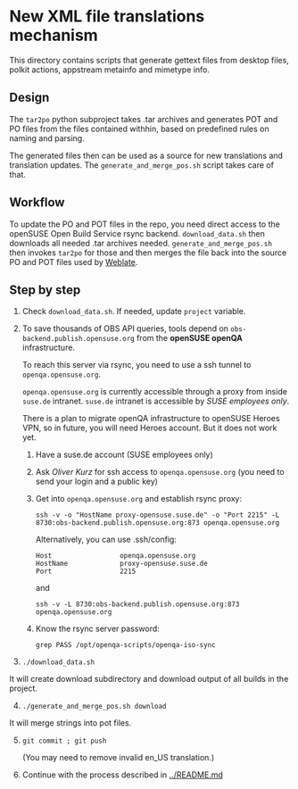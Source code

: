 # New XML file translations mechanism

  This directory contains scripts that generate gettext files from desktop
  files, polkit actions, appstream metainfo and mimetype info.

## Design

  The `tar2po` python subproject takes .tar archives and generates POT and PO
  files from the files contained withhin, based on predefined rules on naming
  and parsing.

  The generated files then can be used as a source for new translations and
  translation updates. The `generate_and_merge_pos.sh` script takes care of that.

## Workflow

  To update the PO and POT files in the repo, you need direct access to the
  openSUSE Open Build Service rsync backend. `download_data.sh` then downloads all
  needed .tar archives needed. `generate_and_merge_pos.sh` then invokes `tar2po` for
  those and then merges the file back into the source PO and POT files used by
  [Weblate](https://l10n.opensuse.org/projects/desktop-file-translations/).

## Step by step

  1. Check `download_data.sh`. If needed, update `project` variable.

  2. To save thousands of OBS API queries, tools depend on
     `obs-backend.publish.opensuse.org` from the **openSUSE openQA** infrastructure.

     To reach this server via rsync, you need to use a ssh tunnel to
     `openqa.opensuse.org`.

     `openqa.opensuse.org` is currently accessible through a proxy from inside
     `suse.de` intranet. `suse.de` intranet is accessible by *SUSE employees only*.

     There is a plan to migrate openQA infrastructure to openSUSE Heroes VPN, so
     in future, you will need Heroes account. But it does not work yet.

     1. Have a suse.de account (SUSE employees only)

     2. Ask *Oliver Kurz* for ssh access to `openqa.opensuse.org` (you need to send
        your login and a public key)

     3. Get into `openqa.opensuse.org` and establish rsync proxy:

        ```shell
        ssh -v -o "HostName proxy-opensuse.suse.de" -o "Port 2215" -L 8730:obs-backend.publish.opensuse.org:873 openqa.opensuse.org
        ```

        Alternatively, you can use .ssh/config:
        ```
        Host                 openqa.opensuse.org
        HostName             proxy-opensuse.suse.de
        Port                 2215
        ```
        and
        ```shell
        ssh -v -L 8730:obs-backend.publish.opensuse.org:873 openqa.opensuse.org
        ```

     4. Know the rsync server password:
        ```shell
        grep PASS /opt/openqa-scripts/openqa-iso-sync
        ```

3. `./download_data.sh`

It will create download subdirectory and download output of all builds in the project.

4. `./generate_and_merge_pos.sh download`

It will merge strings into pot files.

5. `git commit ; git push`

   (You may need to remove invalid en_US translation.)

6. Continue with the process described in [../README.md](https://github.com/openSUSE/desktop-file-translations/blob/master/README.md)
